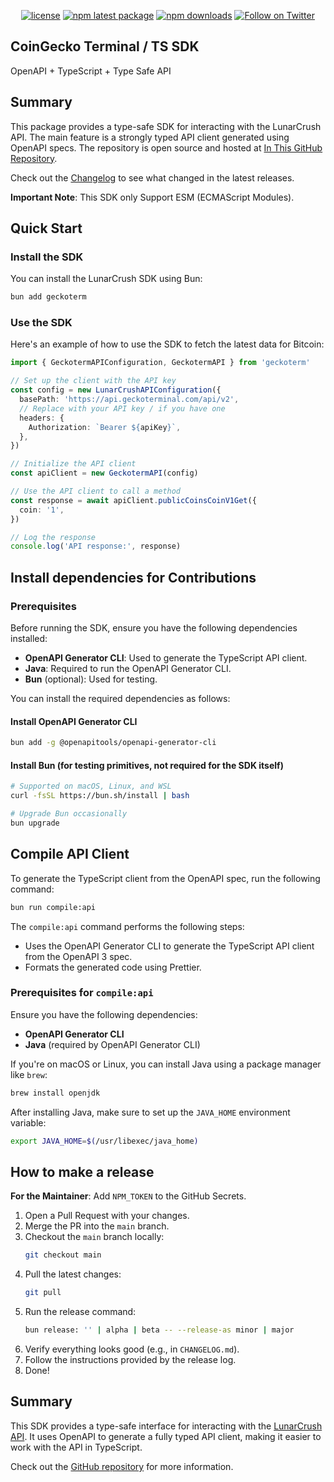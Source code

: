 <div align="center">

[![license](https://img.shields.io/badge/License-MIT-blue)](/LICENSE.md)
[![npm latest package](https://img.shields.io/npm/v/geckoterm/latest.svg)](https://www.npmjs.com/package/geckoterm)
[![npm downloads](https://img.shields.io/npm/dm/geckoterm.svg)](https://www.npmjs.com/package/geckoterm)
[![Follow on Twitter](https://img.shields.io/twitter/follow/geckoterm.svg?label=follow+LUNARCRUSH)](https://twitter.com/GeckoTerminal)

</div>

## CoinGecko Terminal / TS SDK

OpenAPI + TypeScript + Type Safe API

## Summary

This package provides a type-safe SDK for interacting with the LunarCrush API. The main feature is a strongly typed API client generated using OpenAPI specs. The repository is open source and hosted at [In This GitHub Repository](https://github.com/mguleryuz/geckoterm).

Check out the [Changelog](./CHANGELOG.md) to see what changed in the latest releases.

**Important Note**: This SDK only Support ESM (ECMAScript Modules).

## Quick Start

### Install the SDK

You can install the LunarCrush SDK using Bun:

```bash
bun add geckoterm
```

### Use the SDK

Here's an example of how to use the SDK to fetch the latest data for Bitcoin:

```typescript
import { GeckotermAPIConfiguration, GeckotermAPI } from 'geckoterm'

// Set up the client with the API key
const config = new LunarCrushAPIConfiguration({
  basePath: 'https://api.geckoterminal.com/api/v2',
  // Replace with your API key / if you have one
  headers: {
    Authorization: `Bearer ${apiKey}`,
  },
})

// Initialize the API client
const apiClient = new GeckotermAPI(config)

// Use the API client to call a method
const response = await apiClient.publicCoinsCoinV1Get({
  coin: '1',
})

// Log the response
console.log('API response:', response)
```

## Install dependencies for Contributions

### Prerequisites

Before running the SDK, ensure you have the following dependencies installed:

- **OpenAPI Generator CLI**: Used to generate the TypeScript API client.
- **Java**: Required to run the OpenAPI Generator CLI.
- **Bun** (optional): Used for testing.

You can install the required dependencies as follows:

#### Install OpenAPI Generator CLI

```bash
bun add -g @openapitools/openapi-generator-cli
```

#### Install Bun (for testing primitives, not required for the SDK itself)

```bash
# Supported on macOS, Linux, and WSL
curl -fsSL https://bun.sh/install | bash

# Upgrade Bun occasionally
bun upgrade
```

## Compile API Client

To generate the TypeScript client from the OpenAPI spec, run the following command:

```bash
bun run compile:api
```

The `compile:api` command performs the following steps:

- Uses the OpenAPI Generator CLI to generate the TypeScript API client from the OpenAPI 3 spec.
- Formats the generated code using Prettier.

### Prerequisites for `compile:api`

Ensure you have the following dependencies:

- **OpenAPI Generator CLI**
- **Java** (required by OpenAPI Generator CLI)

If you're on macOS or Linux, you can install Java using a package manager like `brew`:

```bash
brew install openjdk
```

After installing Java, make sure to set up the `JAVA_HOME` environment variable:

```bash
export JAVA_HOME=$(/usr/libexec/java_home)
```

## How to make a release

**For the Maintainer**: Add `NPM_TOKEN` to the GitHub Secrets.

1. Open a Pull Request with your changes.
2. Merge the PR into the `main` branch.
3. Checkout the `main` branch locally:
   ```bash
   git checkout main
   ```
4. Pull the latest changes:
   ```bash
   git pull
   ```
5. Run the release command:
   ```bash
   bun release: '' | alpha | beta -- --release-as minor | major
   ```
6. Verify everything looks good (e.g., in `CHANGELOG.md`).
7. Follow the instructions provided by the release log.
8. Done!

## Summary

This SDK provides a type-safe interface for interacting with the [LunarCrush API](https://github.com/mguleryuz/geckoterm). It uses OpenAPI to generate a fully typed API client, making it easier to work with the API in TypeScript.

Check out the [GitHub repository](https://github.com/mguleryuz/geckoterm) for more information.
